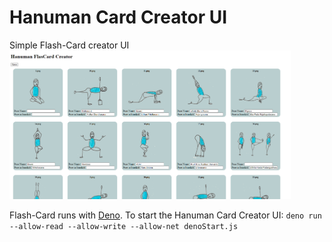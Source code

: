 # Hanuman Card Creator UI

Simple Flash-Card creator UI
 <img src="HanumanCardCreator.png" width="450" title="InstaLoveBote StartScreen">
 
Flash-Card runs with [Deno](https://deno.land/).
To start the Hanuman Card Creator UI: ```deno run --allow-read --allow-write --allow-net denoStart.js```



